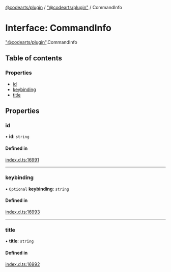 [@codearts/plugin](../README.md) / ["@codearts/plugin"](../modules/_codearts_plugin_.md) / CommandInfo

# Interface: CommandInfo

["@codearts/plugin"](../modules/_codearts_plugin_.md).CommandInfo

## Table of contents

### Properties

- [id](codearts_plugin_.CommandInfo.md#id)
- [keybinding](codearts_plugin_.CommandInfo.md#keybinding)
- [title](codearts_plugin_.CommandInfo.md#title)

## Properties

### id

• **id**: `string`

#### Defined in

[index.d.ts:16991](https://github.com/huaweicloud/cloudide-plugin-api/blob/4d28848/index.d.ts#L16991)

___

### keybinding

• `Optional` **keybinding**: `string`

#### Defined in

[index.d.ts:16993](https://github.com/huaweicloud/cloudide-plugin-api/blob/4d28848/index.d.ts#L16993)

___

### title

• **title**: `string`

#### Defined in

[index.d.ts:16992](https://github.com/huaweicloud/cloudide-plugin-api/blob/4d28848/index.d.ts#L16992)
